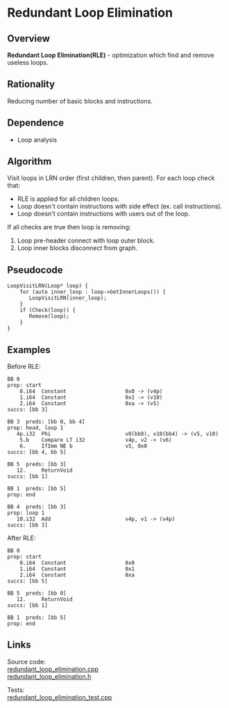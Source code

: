 # Redundant Loop Elimination
## Overview 
**Redundant Loop Elimination(RLE)** - optimization which find and remove useless loops.
## Rationality
Reducing number of basic blocks and instructions.
## Dependence 
* Loop analysis
## Algorithm
Visit loops in LRN order (first children, then parent).
For each loop check that:
* RLE is applied for all children loops.
* Loop doesn't contain instructions with side effect (ex. call instructions).
* Loop doesn't contain instructions with users out of the loop.

If all checks are true then loop is removing:
1. Loop pre-header connect with loop outer block.
2. Loop inner blocks disconnect from graph. 
## Pseudocode
```
LoopVisitLRN(Loop* loop) {
    for (auto inner_loop : loop->GetInnerLoops()) {
       LoopVisitLRN(inner_loop);
    }
    if (Check(loop)) {
       Remove(loop);
    }
}
```
## Examples
Before RLE:
```
BB 0
prop: start
    0.i64  Constant                   0x0 -> (v4p)                                                                
    1.i64  Constant                   0x1 -> (v10)                                                                
    2.i64  Constant                   0xa -> (v5)                                                                
succs: [bb 3]

BB 3  preds: [bb 0, bb 4]
prop: head, loop 1
   4p.i32  Phi                        v0(bb8), v10(bb4) -> (v5, v10)                                                                
    5.b    Compare LT i32             v4p, v2 -> (v6)                                                                
    6.     IfImm NE b                 v5, 0x0                                                                
succs: [bb 4, bb 5]

BB 5  preds: [bb 3]
   12.     ReturnVoid                                                                                 
succs: [bb 1]

BB 1  preds: [bb 5]
prop: end

BB 4  preds: [bb 3]
prop: loop 1
   10.i32  Add                        v4p, v1 -> (v4p)                                                                
succs: [bb 3]
```
After RLE:
```
BB 0
prop: start
    0.i64  Constant                   0x0                                                                
    1.i64  Constant                   0x1                                                                
    2.i64  Constant                   0xa                                                                
succs: [bb 5]

BB 5  preds: [bb 0]
   12.     ReturnVoid                                                                                 
succs: [bb 1]

BB 1  preds: [bb 5]
prop: end
```
## Links

Source code:   
[redundant_loop_elimination.cpp](../optimizer/optimizations/redundant_loop_elimination.cpp)  
[redundant_loop_elimination.h](../optimizer/optimizations/redundant_loop_elimination.h)  

Tests:  
[redundant_loop_elimination_test.cpp](../tests/redundant_loop_elimination_test.cpp)